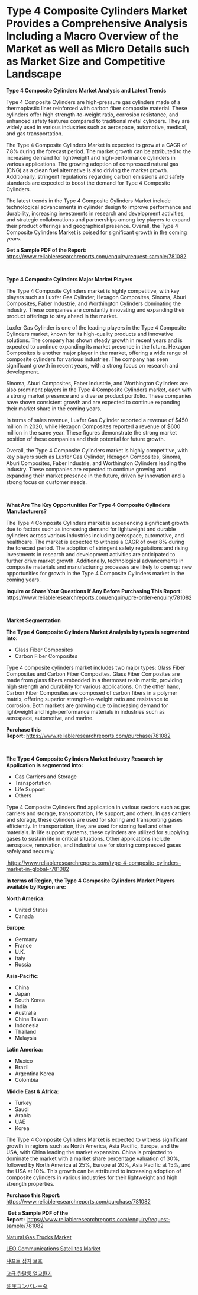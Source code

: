 <p><h1>Type 4 Composite Cylinders Market Provides a Comprehensive Analysis Including a Macro Overview of the Market as well as Micro Details such as Market Size and Competitive Landscape</h1></p><p><strong>Type 4 Composite Cylinders Market Analysis and Latest Trends</strong></p>
<p><p>Type 4 Composite Cylinders are high-pressure gas cylinders made of a thermoplastic liner reinforced with carbon fiber composite material. These cylinders offer high strength-to-weight ratio, corrosion resistance, and enhanced safety features compared to traditional metal cylinders. They are widely used in various industries such as aerospace, automotive, medical, and gas transportation.</p><p>The Type 4 Composite Cylinders Market is expected to grow at a CAGR of 7.8% during the forecast period. The market growth can be attributed to the increasing demand for lightweight and high-performance cylinders in various applications. The growing adoption of compressed natural gas (CNG) as a clean fuel alternative is also driving the market growth. Additionally, stringent regulations regarding carbon emissions and safety standards are expected to boost the demand for Type 4 Composite Cylinders.</p><p>The latest trends in the Type 4 Composite Cylinders Market include technological advancements in cylinder design to improve performance and durability, increasing investments in research and development activities, and strategic collaborations and partnerships among key players to expand their product offerings and geographical presence. Overall, the Type 4 Composite Cylinders Market is poised for significant growth in the coming years.</p></p>
<p><strong>Get a Sample PDF of the Report:&nbsp;</strong> <a href="https://www.reliableresearchreports.com/enquiry/request-sample/781082">https://www.reliableresearchreports.com/enquiry/request-sample/781082</a></p>
<p>&nbsp;</p>
<p><strong>Type 4 Composite Cylinders Major Market Players</strong></p>
<p><p>The Type 4 Composite Cylinders market is highly competitive, with key players such as Luxfer Gas Cylinder, Hexagon Composites, Sinoma, Aburi Composites, Faber Industrie, and Worthington Cylinders dominating the industry. These companies are constantly innovating and expanding their product offerings to stay ahead in the market.</p><p>Luxfer Gas Cylinder is one of the leading players in the Type 4 Composite Cylinders market, known for its high-quality products and innovative solutions. The company has shown steady growth in recent years and is expected to continue expanding its market presence in the future. Hexagon Composites is another major player in the market, offering a wide range of composite cylinders for various industries. The company has seen significant growth in recent years, with a strong focus on research and development.</p><p>Sinoma, Aburi Composites, Faber Industrie, and Worthington Cylinders are also prominent players in the Type 4 Composite Cylinders market, each with a strong market presence and a diverse product portfolio. These companies have shown consistent growth and are expected to continue expanding their market share in the coming years.</p><p>In terms of sales revenue, Luxfer Gas Cylinder reported a revenue of $450 million in 2020, while Hexagon Composites reported a revenue of $600 million in the same year. These figures demonstrate the strong market position of these companies and their potential for future growth.</p><p>Overall, the Type 4 Composite Cylinders market is highly competitive, with key players such as Luxfer Gas Cylinder, Hexagon Composites, Sinoma, Aburi Composites, Faber Industrie, and Worthington Cylinders leading the industry. These companies are expected to continue growing and expanding their market presence in the future, driven by innovation and a strong focus on customer needs.</p></p>
<p>&nbsp;</p>
<p><strong>What Are The Key Opportunities For Type 4 Composite Cylinders Manufacturers?</strong></p>
<p><p>The Type 4 Composite Cylinders market is experiencing significant growth due to factors such as increasing demand for lightweight and durable cylinders across various industries including aerospace, automotive, and healthcare. The market is expected to witness a CAGR of over 8% during the forecast period. The adoption of stringent safety regulations and rising investments in research and development activities are anticipated to further drive market growth. Additionally, technological advancements in composite materials and manufacturing processes are likely to open up new opportunities for growth in the Type 4 Composite Cylinders market in the coming years.</p></p>
<p><strong>Inquire or Share Your Questions If Any Before Purchasing This Report:</strong> <a href="https://www.reliableresearchreports.com/enquiry/pre-order-enquiry/781082">https://www.reliableresearchreports.com/enquiry/pre-order-enquiry/781082</a></p>
<p>&nbsp;</p>
<p><strong>Market Segmentation</strong></p>
<p><strong>The Type 4 Composite Cylinders Market Analysis by types is segmented into:</strong></p>
<p><ul><li>Glass Fiber Composites</li><li>Carbon Fiber Composites</li></ul></p>
<p><p>Type 4 composite cylinders market includes two major types: Glass Fiber Composites and Carbon Fiber Composites. Glass Fiber Composites are made from glass fibers embedded in a thermoset resin matrix, providing high strength and durability for various applications. On the other hand, Carbon Fiber Composites are composed of carbon fibers in a polymer matrix, offering superior strength-to-weight ratio and resistance to corrosion. Both markets are growing due to increasing demand for lightweight and high-performance materials in industries such as aerospace, automotive, and marine.</p></p>
<p><strong>Purchase this Report:&nbsp;</strong><a href="https://www.reliableresearchreports.com/purchase/781082">https://www.reliableresearchreports.com/purchase/781082</a></p>
<p>&nbsp;</p>
<p><strong>The Type 4 Composite Cylinders Market Industry Research by Application is segmented into:</strong></p>
<p><ul><li>Gas Carriers and Storage</li><li>Transportation</li><li>Life Support</li><li>Others</li></ul></p>
<p><p>Type 4 Composite Cylinders find application in various sectors such as gas carriers and storage, transportation, life support, and others. In gas carriers and storage, these cylinders are used for storing and transporting gases efficiently. In transportation, they are used for storing fuel and other materials. In life support systems, these cylinders are utilized for supplying gases to sustain life in critical situations. Other applications include aerospace, renovation, and industrial use for storing compressed gases safely and securely.</p></p>
<p><a href="https://www.reliableresearchreports.com/type-4-composite-cylinders-market-in-global-r781082">&nbsp;https://www.reliableresearchreports.com/type-4-composite-cylinders-market-in-global-r781082</a></p>
<p><strong>In terms of Region, the Type 4 Composite Cylinders Market Players available by Region are:</strong></p>
<p>
    <p> <strong> North America: </strong>
        <ul>
            <li>United States</li>
            <li>Canada</li>
        </ul>
        </p> 
    <p> <strong> Europe: </strong>
        <ul>
            <li>Germany</li>
            <li>France</li>
            <li>U.K.</li>
            <li>Italy</li>
            <li>Russia</li>
        </ul>
        </p> 
    <p> <strong> Asia-Pacific: </strong>
        <ul>
            <li>China</li>
            <li>Japan</li>
            <li>South Korea</li>
            <li>India</li>
            <li>Australia</li>
            <li>China Taiwan</li>
            <li>Indonesia</li>
            <li>Thailand</li>
            <li>Malaysia</li>
        </ul>
        </p> 
    <p> <strong> Latin America: </strong>
        <ul>
            <li>Mexico</li>
            <li>Brazil</li>
            <li>Argentina Korea</li>
            <li>Colombia</li>
        </ul>
        </p> 
    <p> <strong> Middle East & Africa: </strong>
        <ul>
            <li>Turkey</li>
            <li>Saudi</li>
            <li>Arabia</li>
            <li>UAE</li>
            <li>Korea</li>
        </ul>
    </p>
    </p>
<p><p>The Type 4 Composite Cylinders Market is expected to witness significant growth in regions such as North America, Asia Pacific, Europe, and the USA, with China leading the market expansion. China is projected to dominate the market with a market share percentage valuation of 30%, followed by North America at 25%, Europe at 20%, Asia Pacific at 15%, and the USA at 10%. This growth can be attributed to increasing adoption of composite cylinders in various industries for their lightweight and high strength properties.</p></p>
<p><strong>Purchase this Report: </strong><a href="https://www.reliableresearchreports.com/purchase/781082">https://www.reliableresearchreports.com/purchase/781082</a></p>
<p>&nbsp;<strong>Get a Sample PDF of the Report:&nbsp;&nbsp;</strong><a href="https://www.reliableresearchreports.com/enquiry/request-sample/781082">https://www.reliableresearchreports.com/enquiry/request-sample/781082</a></p>
<p><strong></strong></p>
<p><p><a href="https://github.com/maudAbbott7/Market-Research-Report-List-1/blob/main/natural-gas-trucks-market.md">Natural Gas Trucks Market</a></p><p><a href="https://github.com/MaraKoelpin2023/Market-Research-Report-List-1/blob/main/leo-communications-satellites-market.md">LEO Communications Satellites Market</a></p><p><a href="https://github.com/shade463/Market-Research-Report-List-1/blob/main/9566588105320.md">샤프트 접지 보호</a></p><p><a href="https://github.com/FelipeGrrady654556/Market-Research-Report-List-2/blob/main/2085084105319.md">고급 탄탈룸 열교환기</a></p><p><a href="https://github.com/decker5351/Market-Research-Report-List-1/blob/main/4949689110578.md">油圧コンパレータ</a></p></p>